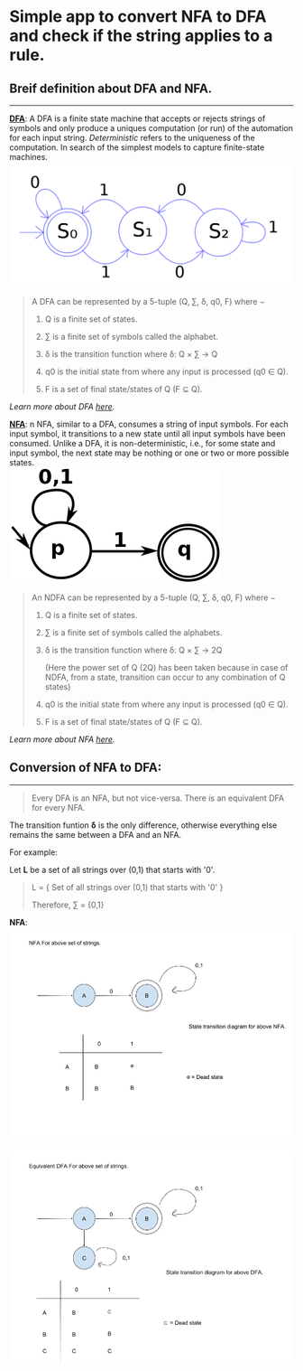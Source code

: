 # Simple app to convert NFA to DFA and check if the string applies to a rule.


## Breif definition about DFA and NFA.
---
**[DFA](https://en.wikipedia.org/wiki/Deterministic_finite_automaton)**: A DFA is a finite state machine that accepts or rejects strings of symbols and only produce a uniques computation (or run) of the automation for each input string. *Deterministic* refers to the uniqueness of the computation. In search of the simplest models to capture finite-state machines.
<br>![DFA](https://github.com/hirocsingh/NFA-convert-to-DFA/blob/master/DFA.png)

> A DFA can be represented by a 5-tuple (Q, ∑, δ, q0, F) where −
>
> 1. Q is a finite set of states.
>
>2. ∑ is a finite set of symbols called the alphabet.
>
>3. δ is the transition function where δ: Q × ∑ → Q
>
>4. q0 is the initial state from where any input is processed (q0 ∈ Q).
>
>5. F is a set of final state/states of Q (F ⊆ Q).

*Learn more about DFA [here](https://en.wikipedia.org/wiki/Deterministic_finite_automaton).*

**[NFA](https://en.wikipedia.org/wiki/Nondeterministic_finite_automaton)**: n NFA, similar to a DFA, consumes a string of input symbols. For each input symbol, it transitions to a new state until all input symbols have been consumed. Unlike a DFA, it is non-deterministic, i.e., for some state and input symbol, the next state may be nothing or one or two or more possible states.<br>![NFA](https://github.com/hirocsingh/NFA-convert-to-DFA/blob/master/NFA.png)

>An NDFA can be represented by a 5-tuple (Q, ∑, δ, q0, F) where −
>
>1. Q is a finite set of states.
>
>2. ∑ is a finite set of symbols called the alphabets.
>
>3. δ is the transition function where δ: Q × ∑ → 2Q
>
>       (Here the power set of Q (2Q) has been taken because in case of NDFA, from a state, transition can occur to any combination of Q states)
>
>4. q0 is the initial state from where any input is processed (q0 ∈ Q).
>
>5. F is a set of final state/states of Q (F ⊆ Q).

*Learn more about NFA [here](https://en.wikipedia.org/wiki/Nondeterministic_finite_automaton).*


## Conversion of NFA to DFA:
---
>Every DFA is an NFA, but not vice-versa. There is an equivalent DFA for every NFA.

The transition funtion **δ** is the only difference, otherwise everything else remains the same between a DFA and an NFA.

For example:

Let **L** be a set of all strings over (0,1) that starts with '0'.

>L = { Set of all strings over (0,1) that starts with '0' }
>
> Therefore, ∑ = {0,1}

**NFA**:<br>![NFA](https://github.com/hirocsingh/NFA-convert-to-DFA/blob/master/NFA-to-DFA-1.png)
<br>

![DFA](https://github.com/hirocsingh/NFA-convert-to-DFA/blob/master/NFA-to-DFA-2.png)

